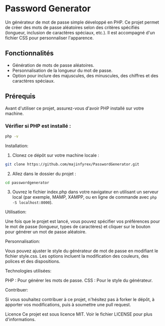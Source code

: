 # Password Generator

Un générateur de mot de passe simple développé en PHP. Ce projet permet de créer des mots de passe aléatoires selon des critères spécifiés (longueur, inclusion de caractères spéciaux, etc.). Il est accompagné d'un fichier CSS pour personnaliser l'apparence.

## Fonctionnalités

- Génération de mots de passe aléatoires.
- Personnalisation de la longueur du mot de passe.
- Option pour inclure des majuscules, des minuscules, des chiffres et des caractères spéciaux.

## Prérequis

Avant d'utiliser ce projet, assurez-vous d'avoir PHP installé sur votre machine.

### Vérifier si PHP est installé :

```bash
php -v
````

Installation:

1. Clonez ce dépôt sur votre machine locale :

```bash
git clone https://github.com/majinfyrex/PasswordGenerator.git
```
2. Allez dans le dossier du projet :

```bash
cd passwordgenerator
```
3. Ouvrez le fichier index.php dans votre navigateur en utilisant un serveur local (par exemple, MAMP, XAMPP, ou en ligne de commande avec ```php -S localhost:8000```).

Utilisation:

Une fois que le projet est lancé, vous pouvez spécifier vos préférences pour le mot de passe (longueur, types de caractères) et cliquer sur le bouton pour générer un mot de passe aléatoire.

Personnalisation:

Vous pouvez ajuster le style du générateur de mot de passe en modifiant le fichier style.css. Les options incluent la modification des couleurs, des polices et des dispositions.

Technologies utilisées:

PHP : Pour générer les mots de passe.
CSS : Pour le style du générateur.

Contribuer:

Si vous souhaitez contribuer à ce projet, n'hésitez pas à forker le dépôt, à apporter vos modifications, puis à soumettre une pull request.

Licence
Ce projet est sous licence MIT. Voir le fichier LICENSE pour plus d'informations.
